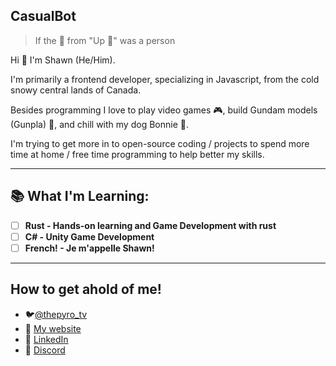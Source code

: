 ## CasualBot 
> If the 🐶 from "Up 🎈" was a person

Hi 👋 I'm Shawn (He/Him). 

I'm primarily a frontend developer, specializing in Javascript, from the cold snowy central lands of Canada. 

Besides programming I love to play video games 🎮, build Gundam models (Gunpla) 🤖, and chill with my dog Bonnie 🐶.

I'm trying to get more in to open-source coding / projects to spend more time at home / free time programming to help better my skills.

---

## 📚 What I'm Learning:
* [ ] **Rust - Hands-on learning and Game Development with rust**
* [ ] **C# - Unity Game Development**
* [ ] **French! - Je m'appelle Shawn!**

--- 

## How to get ahold of me! 

- 🐦[@thepyro_tv](https://twitter.com/ThePyro_TV)
- 🚧 [My website](https://shawnbernard.dev)
- 👔 [LinkedIn](https://www.linkedin.com/in/shawn-bernard-wpg/)
- 💬 [Discord](https://discordapp.com/users/131592142681407488)
<!--
**CasualBot/CasualBot** is a ✨ _special_ ✨ repository because its `README.md` (this file) appears on your GitHub profile.

Here are some ideas to get you started:

- 🔭 I’m currently working on ...
- 🌱 I’m currently learning ...
- 👯 I’m looking to collaborate on ...
- 🤔 I’m looking for help with ...
- 💬 Ask me about ...
- 📫 How to reach me: ...
- 😄 Pronouns: ...
- ⚡ Fun fact: ...
-->
